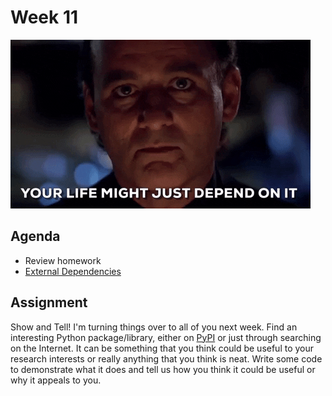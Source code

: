 # Week 11

![billmurray](assets/depends.gif)

## Agenda
- Review homework
- [External Dependencies](lesson.md) 

## Assignment

Show and Tell! I'm turning things over to all of you next week. Find an interesting Python package/library, either on [PyPI](https://pypi.org/) or just through searching on the Internet. It can be something that you think could be useful to your research interests or really anything that you think is neat. Write some code to demonstrate what it does and tell us how you think it could be useful or why it appeals to you.
